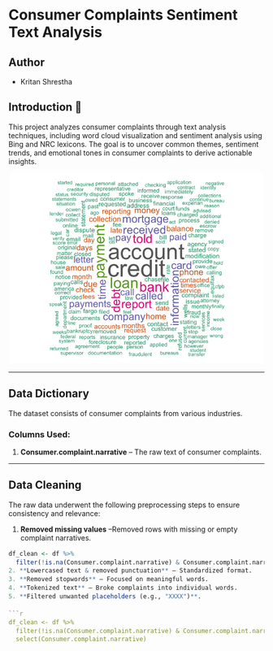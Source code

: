 # Consumer Complaints Sentiment Text Analysis

## Author
- Kritan Shrestha

## Introduction 📌
This project analyzes consumer complaints through text analysis techniques, including word cloud visualization and sentiment analysis using Bing and NRC lexicons. The goal is to uncover common themes, sentiment trends, and emotional tones in consumer complaints to derive actionable insights.

<div align="center">
<img src="images/wordcloud.png" width="500">
</div>

---

## Data Dictionary
The dataset consists of consumer complaints from various industries.  
### Columns Used:
1. **Consumer.complaint.narrative** – The raw text of consumer complaints.

---

## Data Cleaning
The raw data underwent the following preprocessing steps to ensure consistency and relevance:  
1. **Removed missing values** –Removed rows with missing or empty complaint narratives.  
```r
df_clean <- df %>% 
  filter(!is.na(Consumer.complaint.narrative) & Consumer.complaint.narrative != "")
2. **Lowercased text & removed punctuation** – Standardized format.
3. **Removed stopwords** – Focused on meaningful words.
4. **Tokenized text** – Broke complaints into individual words.
5. **Filtered unwanted placeholders (e.g., "XXXX")**.

```r
df_clean <- df %>% 
  filter(!is.na(Consumer.complaint.narrative) & Consumer.complaint.narrative != "") %>% 
  select(Consumer.complaint.narrative)



